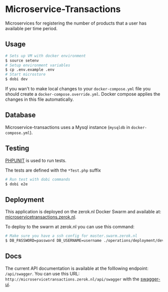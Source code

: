 # Microservice-Transactions
Microservices for registering the number of products that a user has available per time period.

## Usage
```bash
# Sets up VM with docker environment
$ source setenv
# Setup environment variables
$ cp .env.example .env
# Start microstore
$ dobi dev
```

If you wan't to make local changes to your `docker-compose.yml` file you should create a `docker-compose.override.yml`. Docker compose applies the changes in this file automatically.

## Database
Microservice-transactions uses a Mysql instance (`mysqldb` in `docker-compose.yml`).

## Testing
[PHPUNIT](https://phpunit.de/) is used to run tests. 

The tests are defined with the `*Test.php` suffix

```bash
# Run test with dobi commands
$ dobi e2e
```

## Deployment

This application is deployed on the zerok.nl Docker Swarm and available at: [microservicetransactions.zerok.nl](https://microservicetransactions.zerok.nl/api/version).

To deploy to the swarm at zerok.nl you can use this command:

```bash
# Make sure you have a ssh config for master.swarm.zerok.nl
$ DB_PASSWORD=password DB_USERNAME=username ./operations/deployment/dev.microservicetransactions.zerok.nl.sh
```

## Docs
The current API documentation is available at the folllowing endpoint: `/api/swagger`. You can use this URL:
`http://microservicetransactions.zerok.nl/api/swagger` with the [swagger-ui](http://petstore.swagger.io).